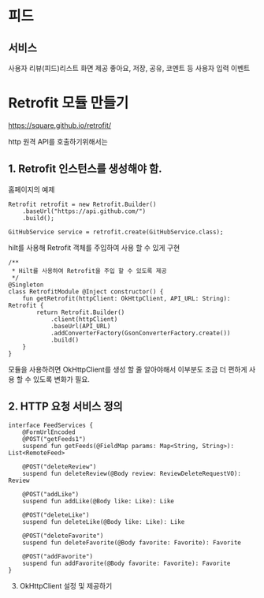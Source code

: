 # 피드

## 서비스
사용자 리뷰(피드)리스트 화면 제공
좋아요, 저장, 공유, 코멘트 등 사용자 입력 이벤트


# Retrofit 모듈 만들기

https://square.github.io/retrofit/

http 원격 API를 호출하기위해서는

## 1. Retrofit 인스턴스를 생성해야 함.

홈페이지의 예제
```
Retrofit retrofit = new Retrofit.Builder()
    .baseUrl("https://api.github.com/")
    .build();

GitHubService service = retrofit.create(GitHubService.class);
```

hilt를 사용해 Retrofit 객체를 주입하여 사용 할 수 있게 구현
```
/**
 * Hilt를 사용하여 Retrofit을 주입 할 수 있도록 제공
 */
@Singleton
class RetrofitModule @Inject constructor() {
    fun getRetrofit(httpClient: OkHttpClient, API_URL: String): Retrofit {
        return Retrofit.Builder()
            .client(httpClient)
            .baseUrl(API_URL)
            .addConverterFactory(GsonConverterFactory.create())
            .build()
    }
}
```
모듈을 사용하려면 OkHttpClient를 생성 할 줄 알아야해서 이부분도 조금 더 편하게 사용 할 수 있도록 변화가 필요.

## 2. HTTP 요청 서비스 정의
```
interface FeedServices {
    @FormUrlEncoded
    @POST("getFeeds1")
    suspend fun getFeeds(@FieldMap params: Map<String, String>): List<RemoteFeed>

    @POST("deleteReview")
    suspend fun deleteReview(@Body review: ReviewDeleteRequestVO): Review

    @POST("addLike")
    suspend fun addLike(@Body like: Like): Like

    @POST("deleteLike")
    suspend fun deleteLike(@Body like: Like): Like

    @POST("deleteFavorite")
    suspend fun deleteFavorite(@Body favorite: Favorite): Favorite

    @POST("addFavorite")
    suspend fun addFavorite(@Body favorite: Favorite): Favorite
}
```

3. OkHttpClient 설정 및 제공하기
